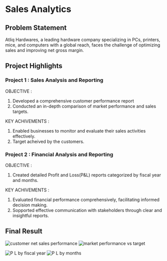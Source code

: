 # Sales Analytics

## Problem Statement
Atliq Hardwares, a leading hardware company specializing in PCs, printers, mice, and computers with a global reach, faces the challenge of optimizing sales and improving net gross margin.

## Project Highlights
### Project 1 : Sales Analysis and Reporting
OBJECTIVE :
1. Developed a comprehensive customer performance report
2. Conducted an in-depth comparison of market performance and sales targets.

KEY ACHIVEMENTS :
1. Enabled businesses to monitor and evaluate their sales activities effectively.
2. Target acheived by the customers.

### Project 2 : Financial Analysis and Reporting
OBJECTIVE :
1. Created detailed Profit and Loss(P&L) reports categorized by fiscal year and months.

KEY ACHIVEMENTS :
1. Evaluated financial performance comprehensively, facilitating informed decision making.
2. Sopported effective communication with stakeholders through clear and insightful reports.

## Final Result

![customer net sales performance](https://github.com/user-attachments/assets/58e3b702-8872-454e-bbeb-5a0381cafd5e)
![market performance vs target](https://github.com/user-attachments/assets/918b9562-5454-403c-a2b9-c8205613cc8d)

![P L by fiscal year](https://github.com/user-attachments/assets/c8497144-ea72-46e0-89e7-d122fb681b4d)
![P L by months](https://github.com/user-attachments/assets/eb0cfc95-4003-4dde-a969-7a681287733a)

